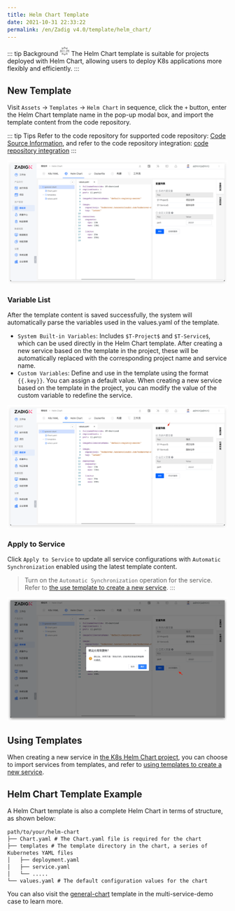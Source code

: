 ```yaml
---
title: Helm Chart Template
date: 2021-10-31 22:33:22
permalink: /en/Zadig v4.0/template/helm_chart/
---
```


::: tip Background
<img style="width:22px; height:22px" src="../../../../_images/helm-chart.svg"></img> The Helm Chart template is suitable for projects deployed with Helm Chart, allowing users to deploy K8s applications more flexibly and efficiently.
:::

## New Template

Visit `Assets` → `Templates` → `Helm Chart` in sequence, click the `+` button, enter the Helm Chart template name in the pop-up modal box, and import the template content from the code repository.

::: tip Tips
Refer to the code repository for supported code repository: [Code Source Information](/en/Zadig%20v4.0/settings/codehost/overview/#function-compatibility-list), and refer to the code repository integration: [code repository integration](/en/Zadig%20v4.0/settings/codehost/overview/)
:::

![Add Helm Chart template](../../../../_images/create_helm_chart_template.png)

### Variable List

After the template content is saved successfully, the system will automatically parse the variables used in the values.yaml of the template.

- `System Built-in Variables`: Includes `$T-Project$` and `$T-Service$`, which can be used directly in the Helm Chart template. After creating a new service based on the template in the project, these will be automatically replaced with the corresponding project name and service name.
- `Custom Variables`: Define and use in the template using the format <span v-pre>`{{.key}}`</span>. You can assign a default value. When creating a new service based on the template in the project, you can modify the value of the custom variable to redefine the service.

![Add Helm Chart template](../../../../_images/helm_chart_template_variable.png)

### Apply to Service

Click `Apply to Service` to update all service configurations with `Automatic Synchronization` enabled using the latest template content.

> Turn on the `Automatic Synchronization` operation for the service. Refer to [the use template to create a new service](/en/Zadig%20v4.0/project/service/helm/chart/#create-a-new-service).
:::

![Apply to the service](../../../../_images/apply_helm_template_to_service.png)

## Using Templates
When creating a new service in [the K8s Helm Chart project](/en/Zadig%20v4.0/project/helm-chart/), you can choose to import services from templates, and refer to [using templates to create a new service](/en/Zadig%20v4.0/project/service/helm/chart/#create-a-new-service).

## Helm Chart Template Example

A Helm Chart template is also a complete Helm Chart in terms of structure, as shown below:

```shell
path/to/your/helm-chart
├── Chart.yaml # The Chart.yaml file is required for the chart
├── templates # The template directory in the chart, a series of Kubernetes YAML files
│   ├── deployment.yaml
│   ├── service.yaml
│   └── .....
└── values.yaml # The default configuration values for the chart
```

You can also visit the [general-chart](https://github.com/koderover/zadig/tree/main/examples/multi-service-demo/general-chart) template in the multi-service-demo case to learn more.